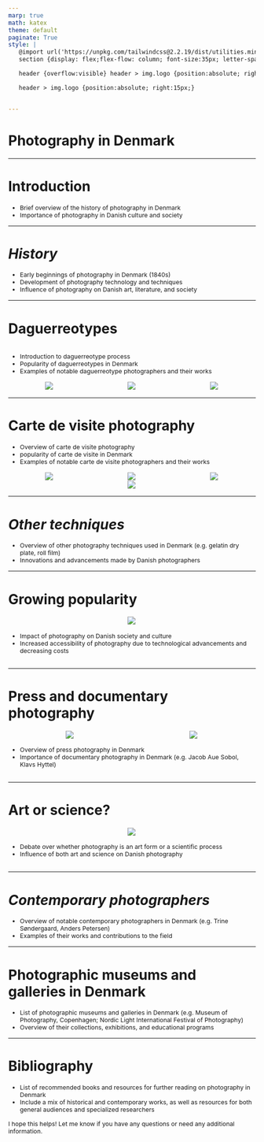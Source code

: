 ```yaml
---
marp: true
math: katex
theme: default
paginate: True
style: |
   @import url('https://unpkg.com/tailwindcss@2.2.19/dist/utilities.min.css');
   section {display: flex;flex-flow: column; font-size:35px; letter-spacing:1.4px;}

   header {overflow:visible} header > img.logo {position:absolute; right:15px;}

   header > img.logo {position:absolute; right:15px;}


---
```

<!-- backgroundColor: #958484 -->
<!-- _class: lead -->

 # Photography in Denmark

---
<style scoped>p,li {font-size:0.92em}</style>

 # Introduction
- Brief overview of the history of photography in Denmark
- Importance of photography in Danish culture and society


---
<style scoped>p,li {font-size:0.88em}</style>

 # _History_

- Early beginnings of photography in Denmark (1840s)
- Development of photography technology and techniques
- Influence of photography on Danish art, literature, and society

---
<style scoped>p,li {font-size:0.76em}</style>

 # Daguerreotypes
<div style='flex:1 1 auto; min-height:0;' class="grid grid-cols-8 gap-4">
<div style='display:flex; flex-flow:column; min-height:0;' class="col-span-4">

- Introduction to daguerreotype process
- Popularity of daguerreotypes in Denmark
- Examples of notable daguerreotype photographers and their works
</div>

<div style='display:flex; flex-flow:column; min-height:0;' class="col-span-4">

<div style="display: flex; flex: 1 1 auto; flex-flow: row; min-height: 0"><div style="display: flex; flex: 1 1 auto; justify-content: center;min-height:0;min-width:0; margin-bottom:0.1em;;margin-right:0.15em">
<img style='object-fit: contain; max-height:100%; max-width:100%; background-color: rgba(0,0,0,0);' src='https://upload.wikimedia.org/wikipedia/commons/thumb/6/65/H.C.Andersen_daguerreotypi.jpg/130px-H.C.Andersen_daguerreotypi.jpg'/>
</div>
<div style="display: flex; flex: 1 1 auto; justify-content: center;min-height:0;min-width:0; margin-bottom:0.1em;;margin-right:0.15em">
<img style='object-fit: contain; max-height:100%; max-width:100%; background-color: rgba(0,0,0,0);' src='https://upload.wikimedia.org/wikipedia/commons/thumb/b/be/Bertel-Thorvaldsen-1840.jpg/220px-Bertel-Thorvaldsen-1840.jpg'/>
</div>
<div style="display: flex; flex: 1 1 auto; justify-content: center;min-height:0;min-width:0; margin-bottom:0.1em;;margin-right:0.15em">
<img style='object-fit: contain; max-height:100%; max-width:100%; background-color: rgba(0,0,0,0);' src='https://upload.wikimedia.org/wikipedia/commons/thumb/d/d7/Christian_IX_Denmark_and_family_1862.jpg/220px-Christian_IX_Denmark_and_family_1862.jpg'/>
</div>
</div>

</div>

</div>


---
<style scoped>p,li {font-size:0.72em}</style>

 # **Carte de visite photography**
- Overview of carte de visite photography
- popularity of carte de visite in Denmark
- Examples of notable carte de visite photographers and their works
<div style="display: flex; flex: 1 1 auto; flex-flow: row; min-height: 0"><div style="display: flex; flex: 1 1 auto; justify-content: center;min-height:0;min-width:0; margin-bottom:0.1em;;margin-right:0.15em">
<img style='object-fit: contain; max-height:100%; max-width:100%; background-color: rgba(0,0,0,0);' src='https://upload.wikimedia.org/wikipedia/commons/thumb/5/5a/Jens_Bangs_Stenhus_i_Aalborg.JPG/180px-Jens_Bangs_Stenhus_i_Aalborg.JPG'/>
</div>
<div style="display: flex; flex: 1 1 auto; justify-content: center;min-height:0;min-width:0; margin-bottom:0.1em;;margin-right:0.15em">
<img style='object-fit: contain; max-height:100%; max-width:100%; background-color: rgba(0,0,0,0);' src='https://upload.wikimedia.org/wikipedia/commons/thumb/6/63/Harald_Jerichau_1869_af_Pietro_Boyesen.jpg/130px-Harald_Jerichau_1869_af_Pietro_Boyesen.jpg'/>
</div>
<div style="display: flex; flex: 1 1 auto; justify-content: center;min-height:0;min-width:0; margin-bottom:0.1em;;margin-right:0.15em">
<img style='object-fit: contain; max-height:100%; max-width:100%; background-color: rgba(0,0,0,0);' src='https://upload.wikimedia.org/wikipedia/commons/thumb/7/7f/Feilberg_Dyak_women_Borneo_1860s.jpg/130px-Feilberg_Dyak_women_Borneo_1860s.jpg'/>
</div>
</div>
<div style="display: flex; flex: 1 1 auto; flex-flow: row; min-height: 0"><div style="display: flex; flex: 1 1 auto; justify-content: center;min-height:0;min-width:0; margin-bottom:0.1em;;margin-right:0.15em">
<img style='object-fit: contain; max-height:100%; max-width:100%; background-color: rgba(0,0,0,0);' src='https://upload.wikimedia.org/wikipedia/commons/thumb/7/70/Frederikke_federspiel_portrait.jpg/100px-Frederikke_federspiel_portrait.jpg'/>
</div>
</div>


---
<style scoped>p,li {font-size:0.92em}</style>

 # _Other techniques_
- Overview of other photography techniques used in Denmark (e.g. gelatin dry plate, roll film)
- Innovations and advancements made by Danish photographers


---
<style scoped>p,li {font-size:0.88em}</style>

 # Growing popularity
<div style='flex:1 1 auto; min-height:0;' class="grid grid-cols-8 gap-4">
<div style='display:flex; flex-flow:column; min-height:0;' class="col-span-4">

<div style="display: flex; flex: 1 1 auto; flex-flow: row; min-height: 0"><div style="display: flex; flex: 1 1 auto; justify-content: center;min-height:0;min-width:0; margin-bottom:0.1em;;margin-right:0.15em">
<img style='object-fit: contain; max-height:100%; max-width:100%; background-color: rgba(0,0,0,0);' src='https://upload.wikimedia.org/wikipedia/commons/thumb/1/13/Hochbrucke_Square%2C_Copenhagen%2C_Denmark.jpg/180px-Hochbrucke_Square%2C_Copenhagen%2C_Denmark.jpg'/>
</div>
</div>

</div>

<div style='display:flex; flex-flow:column; min-height:0;' class="col-span-4">

- Impact of photography on Danish society and culture
- Increased accessibility of photography due to technological advancements and decreasing costs
</div>

</div>


---
<style scoped>p,li {font-size:0.84em}</style>

 # Press and documentary photography
<div style='flex:1 1 auto; min-height:0;' class="grid grid-cols-8 gap-4">
<div style='display:flex; flex-flow:column; min-height:0;' class="col-span-4">

<div style="display: flex; flex: 1 1 auto; flex-flow: row; min-height: 0"><div style="display: flex; flex: 1 1 auto; justify-content: center;min-height:0;min-width:0; margin-bottom:0.1em;;margin-right:0.15em">
<img style='object-fit: contain; max-height:100%; max-width:100%; background-color: rgba(0,0,0,0);' src='https://upload.wikimedia.org/wikipedia/commons/thumb/6/6c/Riischildren.jpg/220px-Riischildren.jpg'/>
</div>
<div style="display: flex; flex: 1 1 auto; justify-content: center;min-height:0;min-width:0; margin-bottom:0.1em;;margin-right:0.15em">
<img style='object-fit: contain; max-height:100%; max-width:100%; background-color: rgba(0,0,0,0);' src='https://upload.wikimedia.org/wikipedia/commons/thumb/e/e2/JacobHoldt.jpg/150px-JacobHoldt.jpg'/>
</div>
</div>

</div>

<div style='display:flex; flex-flow:column; min-height:0;' class="col-span-4">

- Overview of press photography in Denmark
- Importance of documentary photography in Denmark (e.g. Jacob Aue Sobol, Klavs Hyttel)
</div>

</div>


---
<style scoped>p,li {font-size:0.88em}</style>

 # **Art or science?**
<div style='flex:1 1 auto; min-height:0;' class="grid grid-cols-8 gap-4">
<div style='display:flex; flex-flow:column; min-height:0;' class="col-span-4">

<div style="display: flex; flex: 1 1 auto; flex-flow: row; min-height: 0"><div style="display: flex; flex: 1 1 auto; justify-content: center;min-height:0;min-width:0; margin-bottom:0.1em;;margin-right:0.15em">
<img style='object-fit: contain; max-height:100%; max-width:100%; background-color: rgba(0,0,0,0);' src='https://upload.wikimedia.org/wikipedia/commons/thumb/8/82/P_S_Kr%C3%B8yer_1899_-_Sommeraften_ved_Skagens_strand._Kunstneren_og_hans_hustru.jpg/180px-P_S_Kr%C3%B8yer_1899_-_Sommeraften_ved_Skagens_strand._Kunstneren_og_hans_hustru.jpg'/>
</div>
</div>

</div>

<div style='display:flex; flex-flow:column; min-height:0;' class="col-span-4">

- Debate over whether photography is an art form or a scientific process
- Influence of both art and science on Danish photography
</div>

</div>


---
<style scoped>p,li {font-size:0.92em}</style>

 # _Contemporary photographers_

- Overview of notable contemporary photographers in Denmark (e.g. Trine Søndergaard, Anders Petersen)
- Examples of their works and contributions to the field

---
<style scoped>p,li {font-size:0.92em}</style>

 # Photographic museums and galleries in Denmark
- List of photographic museums and galleries in Denmark (e.g. Museum of Photography, Copenhagen; Nordic Light International Festival of Photography)
- Overview of their collections, exhibitions, and educational programs


---
<style scoped>p,li {font-size:0.88em}</style>

 # Bibliography
- List of recommended books and resources for further reading on photography in Denmark
- Include a mix of historical and contemporary works, as well as resources for both general audiences and specialized researchers

I hope this helps! Let me know if you have any questions or need any additional information.
